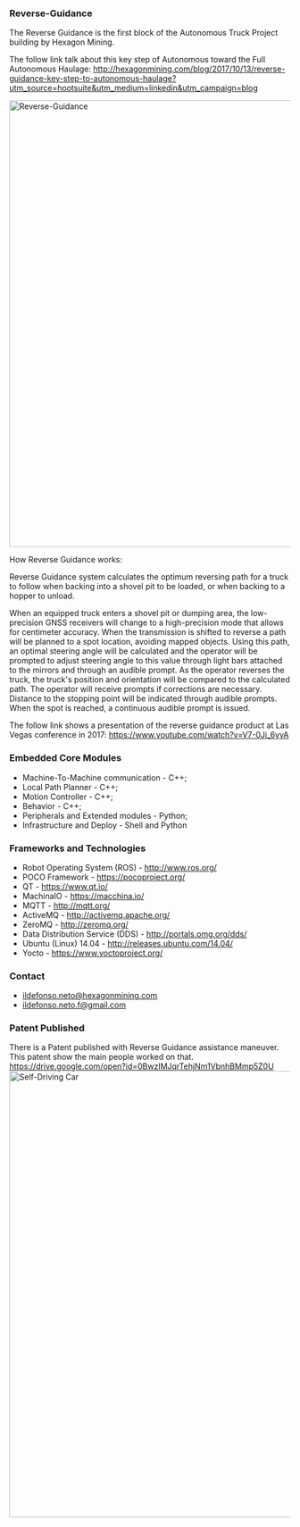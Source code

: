 ### Reverse-Guidance ###

The Reverse Guidance is the first block of the Autonomous Truck Project building by Hexagon Mining.

The follow link talk about this key step of Autonomous toward the Full Autonomous Haulage: http://hexagonmining.com/blog/2017/10/13/reverse-guidance-key-step-to-autonomous-haulage?utm_source=hootsuite&utm_medium=linkedin&utm_campaign=blog

<img src="https://drive.google.com/open?id=0BwzIMJqrTehjb0FBRmZ2dXhtMGs" alt="Reverse-Guidance" width="800px">

How Reverse Guidance works:

Reverse Guidance system calculates the optimum reversing path for a truck to follow when backing into a shovel pit to be loaded, or when backing to a hopper to unload.

When an equipped truck enters a shovel pit or dumping area, the low-precision GNSS receivers will change to a high-precision mode that allows for centimeter accuracy.
When the transmission is shifted to reverse a path will be planned to a spot location, avoiding mapped objects. 
Using this path, an optimal steering angle will be calculated and the operator will be prompted to adjust steering angle to this value through light bars attached to the mirrors and through an audible prompt. 
As the operator reverses the truck, the truck's position and orientation will be compared to the calculated path. The operator will receive prompts if corrections are necessary.
Distance to the stopping point will be indicated through audible prompts.
When the spot is reached, a continuous audible prompt is issued. 

The follow link shows a presentation of the reverse guidance product at Las Vegas conference in 2017: https://www.youtube.com/watch?v=V7-0Jj_6yyA


### Embedded Core Modules ###
* Machine-To-Machine communication - C++;
* Local Path Planner - C++;
* Motion Controller - C++;
* Behavior - C++;
* Peripherals and Extended modules - Python;
* Infrastructure and Deploy - Shell and Python 

### Frameworks and Technologies ###
* Robot Operating System (ROS) - http://www.ros.org/
* POCO Framework - https://pocoproject.org/
* QT - https://www.qt.io/
* MachinaIO - https://macchina.io/
* MQTT - http://mqtt.org/
* ActiveMQ - http://activemq.apache.org/
* ZeroMQ - http://zeromq.org/
* Data Distribution Service (DDS) - http://portals.omg.org/dds/
* Ubuntu (Linux) 14.04 - http://releases.ubuntu.com/14.04/
* Yocto - https://www.yoctoproject.org/

### Contact ###
* [ildefonso.neto@hexagonmining.com](mailto:ildefonso.neto@hexagonmining.com)
* [ildefonso.neto.f@gmail.com](mailto:ildefonso.neto.f@gmail.com)

### Patent Published ###

There is a Patent published with Reverse Guidance assistance maneuver. This patent show the main people worked on that.
https://drive.google.com/open?id=0BwzIMJqrTehjNm1VbnhBMmp5Z0U
<img src="https://drive.google.com/open?id=0BwzIMJqrTehjNm1VbnhBMmp5Z0U" alt="Self-Driving Car" width="800px">
